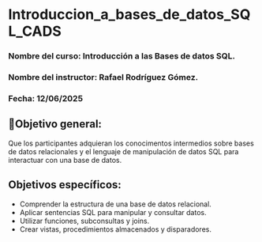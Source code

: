 # Introduccion_a_bases_de_datos_SQL_CADS
### Nombre del curso: Introducción a las Bases de datos SQL.
### Nombre del instructor: Rafael Rodríguez Gómez.
### Fecha: 12/06/2025

## 📍Objetivo general:
Que los participantes adquieran los conocimentos intermedios sobre bases de datos relacionales y el lenguaje de manipulación de datos SQL para interactuar con una base de datos.

## Objetivos específicos:
- Comprender la estructura de una base de datos relacional.
- Aplicar sentencias SQL para manipular y consultar datos.
- Utilizar funciones, subconsultas y joins.
- Crear vistas, procedimientos almacenados y disparadores.
